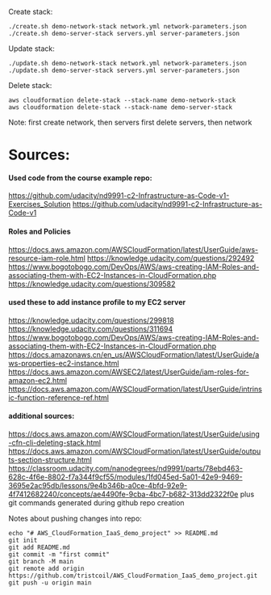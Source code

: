 

Create stack:
```
./create.sh demo-network-stack network.yml network-parameters.json
./create.sh demo-server-stack servers.yml server-parameters.json
```

Update stack:
```
./update.sh demo-network-stack network.yml network-parameters.json
./update.sh demo-server-stack servers.yml server-parameters.json
```

Delete stack:
```
aws cloudformation delete-stack --stack-name demo-network-stack
aws cloudformation delete-stack --stack-name demo-server-stack
```

Note:
first create network, then servers
first delete servers, then network


# Sources:

#### Used code from the course example repo:
https://github.com/udacity/nd9991-c2-Infrastructure-as-Code-v1-Exercises_Solution
https://github.com/udacity/nd9991-c2-Infrastructure-as-Code-v1

#### Roles and Policies
https://docs.aws.amazon.com/AWSCloudFormation/latest/UserGuide/aws-resource-iam-role.html
https://knowledge.udacity.com/questions/292492
https://www.bogotobogo.com/DevOps/AWS/aws-creating-IAM-Roles-and-associating-them-with-EC2-Instances-in-CloudFormation.php
https://knowledge.udacity.com/questions/309582

#### used these to add instance profile to my EC2 server 
https://knowledge.udacity.com/questions/299818
https://knowledge.udacity.com/questions/311694
https://www.bogotobogo.com/DevOps/AWS/aws-creating-IAM-Roles-and-associating-them-with-EC2-Instances-in-CloudFormation.php
https://docs.amazonaws.cn/en_us/AWSCloudFormation/latest/UserGuide/aws-properties-ec2-instance.html
https://docs.aws.amazon.com/AWSEC2/latest/UserGuide/iam-roles-for-amazon-ec2.html
https://docs.aws.amazon.com/AWSCloudFormation/latest/UserGuide/intrinsic-function-reference-ref.html

#### additional sources:
https://docs.aws.amazon.com/AWSCloudFormation/latest/UserGuide/using-cfn-cli-deleting-stack.html
https://docs.aws.amazon.com/AWSCloudFormation/latest/UserGuide/outputs-section-structure.html
https://classroom.udacity.com/nanodegrees/nd9991/parts/78ebd463-628c-4f6e-8802-f7a344f9cf55/modules/1fd045ed-5a01-42e9-9469-3695e2ac95db/lessons/9e4b346b-a0ce-4bfd-92e9-4f7412682240/concepts/ae4490fe-9cba-4bc7-b682-313dd2322f0e
plus git commands generated during github repo creation



Notes about pushing changes into repo:
```
echo "# AWS_CloudFormation_IaaS_demo_project" >> README.md
git init
git add README.md
git commit -m "first commit"
git branch -M main
git remote add origin https://github.com/tristcoil/AWS_CloudFormation_IaaS_demo_project.git
git push -u origin main
```





